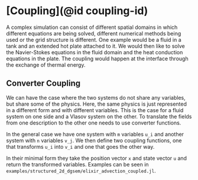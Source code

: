 # [Coupling](@id coupling-id)
A complex simulation can consist of different spatial domains in which
different equations are being solved, different numerical methods being used
or the grid structure is different.
One example would be a fluid in a tank and an extended hot plate attached to it.
We would then like to solve the Navier-Stokes equations in the fluid domain
and the heat conduction equations in the plate.
The coupling would happen at the interface through the exchange of thermal energy.


## Converter Coupling
We can have the case where the two systems do not share any variables, but
share some of the physics.
Here, the same physics is just represented in a different form and with
different variables.
This is the case for a fluid system on one side and a Vlasov system on the other.
To translate the fields from one description to the other one needs to use
converter functions.

In the general case we have one system with `m` variables `u_i` and another
system with `n` variables `v_j`.
We then define two coupling functions, one that transforms `u_i` into `v_i`
and one that goes the other way.

In their minimal form they take the position vector `x` and state vector `u`
and return the transformed variables.
Examples can be seen in `examples/structured_2d_dgsem/elixir_advection_coupled.jl`.
